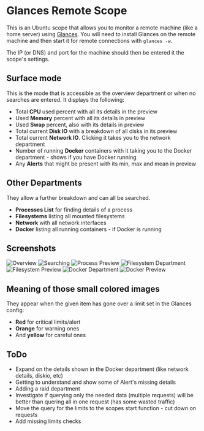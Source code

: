 # Glances Remote Scope
This is an Ubuntu scope that allows you to monitor a remote machine (like a home server) using [Glances](https://github.com/nicolargo/glances). You will need to install Glances on the remote machine and then start it for remote connections with `glances -w`.

The IP (or DNS) and port for the machine should then be entered it the scope's settings.

## Surface mode
This is the mode that is accessible as the overview department or when no searches are entered. It displays the following:
- Total **CPU** used percent with all its details in the preview
- Used **Memory** percent with all its details in preview
- Used **Swap** percent, also with its details in preview
- Total current **Disk IO** with a breakdown of all disks in its preview
- Total current **Network IO**. Clicking it takes you to the network department
- Number of running **Docker** containers with it taking you to the Docker department - shows if you have Docker running
- Any **Alerts** that might be present with its min, max and mean in preview

## Other Departments
They allow a further breakdown and can all be searched.
- **Processes List** for finding details of a process
- **Filesystems** listing all mounted filesystems
- **Network** with all network interfaces
- **Docker** listing all running containers - if Docker is running

## Screenshots
![Overview](/src/data/screenshot.png?raw=true "Overview Department")
![Searching](/src/data/screenshots/searching.png?raw=true "Performing a search")
![Process Preview](/src/data/screenshots/process_preview.png?raw=true "Process Preview")
![Filesystem Department](/src/data/screenshots/filesystems_category.png?raw=true "Filesystem Department")
![Filesystem Preview](/src/data/screenshots/filesystems_preview.png?raw=true "Filesystem Preview")
![Docker Department](/src/data/screenshots/docker_category.png?raw=true "Docker Department")
![Docker Preview](/src/data/screenshots/docker_preview.png?raw=true "Docker Preview")

## Meaning of those small colored images
They appear when the given item has gone over a limit set in the Glances config:
- **Red** for critical limits/alert
- **Orange** for warning ones
- And **yellow** for careful ones

## ToDo
- Expand on the details shown in the Docker department (like network details, diskio, etc)
- Getting to understand and show some of Alert's missing details
- Adding a raid department
- Investigate if querying only the needed data (multiple requests) will be better than quering all in one request (has some wasted traffic)
- Move the query for the limits to the scopes start function - cut down on requests
- Add missing limits checks
